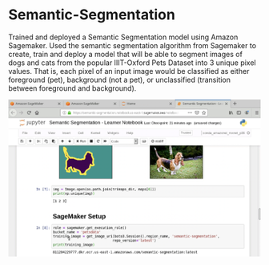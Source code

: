 # Semantic-Segmentation

Trained and deployed a Semantic Segmentation model using Amazon Sagemaker.
Used the semantic segmentation algorithm from Sagemaker to create, train and deploy a model that will be able to segment images of dogs and cats from the popular IIIT-Oxford Pets Dataset into 3 unique pixel values. That is, each pixel of an input image would be classified as either foreground (pet), background (not a pet), or unclassified (transition between foreground and background).

<p align="center">
  <img src="https://github.com/Prz8/Semantic-Segmentation/raw/main/example.png">
</p>
